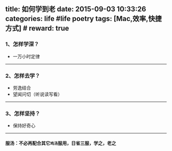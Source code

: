 title: 如何学到老
date: 2015-09-03 10:33:26
categories: life #life poetry
tags: [Mac,效率,快捷方式]  # <!--more-->
reward: true
---

### 1、怎样学深？
- 一万小时定律

----
### 2、怎样去学？
- 劳逸结合
- 望闻问切（听说读写看）

----
### 3、怎样坚持？
- 保持好奇心

----
#### 服汤：**不必再配合其它``鸡汤``服用，日省三服，学之，老之**
